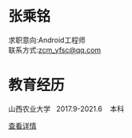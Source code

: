 # 张乘铭
求职意向:Android工程师<br/>
联系方式:[zcm_yfsc@qq.com](mailto:zcm_yfsc@qq.com)<br/>

# 教育经历

 山西农业大学 &nbsp;&nbsp;2017.9-2021.6 &nbsp;&nbsp; 本科 <br/>
 
[查看详情](./张乘铭_安卓_1年以内.pdf)

